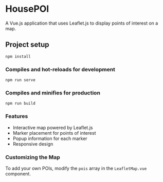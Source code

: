# HousePOI

A Vue.js application that uses Leaflet.js to display points of interest on a map.

## Project setup
```
npm install
```

### Compiles and hot-reloads for development
```
npm run serve
```

### Compiles and minifies for production
```
npm run build
```

### Features
- Interactive map powered by Leaflet.js
- Marker placement for points of interest
- Popup information for each marker
- Responsive design

### Customizing the Map
To add your own POIs, modify the `pois` array in the `LeafletMap.vue` component.
